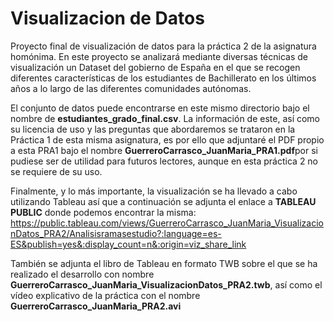 # Visualizacion de Datos
Proyecto final de visualización de datos para la práctica 2 de la asignatura homónima. En este proyecto se analizará mediante diversas técnicas de visualización un Dataset del gobierno de España en el que se recogen diferentes características de los estudiantes de Bachillerato en los últimos años a lo largo de las diferentes comunidades autónomas.


El conjunto de datos puede encontrarse en este mismo directorio bajo el nombre de **estudiantes_grado_final.csv**. La información de este, así como su licencia de uso y las preguntas que abordaremos se trataron en la Práctica 1 de esta misma asignatura, es por ello que adjuntaré el PDF propio a esta PRA1 bajo el nombre **GuerreroCarrasco_JuanMaria_PRA1.pdf**por si pudiese ser de utilidad para futuros lectores, aunque en esta práctica 2 no se requiere de su uso.


Finalmente, y lo más importante, la visualización se ha llevado a cabo utilizando Tableau así que a continuación se adjunta el enlace a **TABLEAU PUBLIC** donde podemos encontrar la misma: https://public.tableau.com/views/GuerreroCarrasco_JuanMaria_VisualizacionDatos_PRA2/Analisisramasestudio?:language=es-ES&publish=yes&:display_count=n&:origin=viz_share_link


También se adjunta el libro de Tableau en formato TWB sobre el que se ha realizado el desarrollo con nombre **GuerreroCarrasco_JuanMaria_VisualizacionDatos_PRA2.twb**, así como el vídeo explicativo de la práctica con el nombre **GuerreroCarrasco_JuanMaria_PRA2.avi**
